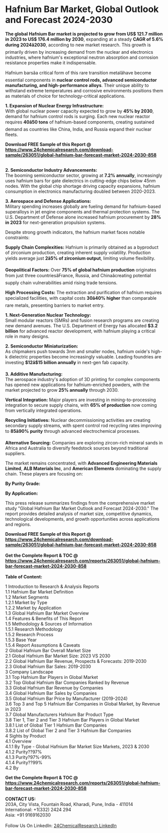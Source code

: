 <h1>Hafnium Bar Market, Global Outlook and Forecast 2024-2030</h1><p><strong>The global Hafnium Bar market is projected to grow from US$ 121.7 million in 2023 to US$ 176.4 million by 2030</strong>, expanding at a steady <strong>CAGR of 5.6% during 2024â2030</strong>, according to new market research. This growth is primarily driven by increasing demand from the nuclear and electronics industries, where hafnium's exceptional neutron absorption and corrosion resistance properties make it indispensable.</p><p>Hafnium barsâa critical form of this rare transition metalâhave become essential components in <strong>nuclear control rods, advanced semiconductor manufacturing, and high-performance alloys</strong>. Their unique ability to withstand extreme temperatures and corrosive environments positions them as materials of choice for technology-critical applications.</p><p><strong>1. Expansion of Nuclear Energy Infrastructure:</strong><br>
With global nuclear power capacity expected to grow by <strong>45% by 2030</strong>, demand for hafnium control rods is surging. Each new nuclear reactor requires <strong>40â50 tons</strong> of hafnium-based components, creating sustained demand as countries like China, India, and Russia expand their nuclear fleets.</p><div><b>Download FREE Sample of this Report @ 
            <a href="https://www.24chemicalresearch.com/download-sample/263051/global-hafnium-bar-forecast-market-2024-2030-858">
            https://www.24chemicalresearch.com/download-sample/263051/global-hafnium-bar-forecast-market-2024-2030-858</a></b></div><br><p><strong>2. Semiconductor Industry Advancements:</strong><br>
The booming semiconductor sector, growing at <strong>7.2% annually</strong>, increasingly uses hafnium bars for gate dielectrics in cutting-edge chips below 45nm nodes. With the global chip shortage driving capacity expansions, hafnium consumption in electronics manufacturing doubled between 2020-2023.</p><p><strong>3. Aerospace and Defense Applications:</strong><br>
Military spending increases globally are fueling demand for hafnium-based superalloys in jet engine components and thermal protection systems. The U.S. Department of Defense alone increased hafnium procurement by <strong>28% in 2023</strong> for next-generation propulsion systems.</p><p>Despite strong growth indicators, the hafnium market faces notable constraints:</p><p><strong>Supply Chain Complexities:</strong> Hafnium is primarily obtained as a byproduct of zirconium production, creating inherent supply volatility. Production yields average just <strong>2â5% of zirconium output</strong>, limiting volume flexibility.</p><p><strong>Geopolitical Factors:</strong> Over <strong>75% of global hafnium production</strong> originates from just three countriesâFrance, Russia, and Chinaâcreating potential supply chain vulnerabilities amid rising trade tensions.</p><p><strong>High Processing Costs:</strong> The extraction and purification of hafnium requires specialized facilities, with capital costs <strong>30â40% higher</strong> than comparable rare metals, presenting barriers to market entry.</p><p><strong>1. Next-Generation Nuclear Technology:</strong><br>
Small modular reactors (SMRs) and fusion research programs are creating new demand avenues. The U.S. Department of Energy has allocated <strong>$3.2 billion</strong> for advanced reactor development, with hafnium playing a critical role in many designs.</p><p><strong>2. Semiconductor Miniaturization:</strong><br>
As chipmakers push towards 3nm and smaller nodes, hafnium oxide's high-k dielectric properties become increasingly valuable. Leading foundries are investing <strong>$12â$15 billion annually</strong> in next-gen fab capacity.</p><p><strong>3. Additive Manufacturing:</strong><br>
The aerospace industry's adoption of 3D printing for complex components has opened new applications for hafnium-enriched powders, with the market projected to grow <strong>25% annually</strong> through 2030.</p><p><strong>Vertical Integration:</strong> Major players are investing in mining-to-processing integration to secure supply chains, with <strong>65% of production</strong> now coming from vertically integrated operations.</p><p><strong>Recycling Initiatives:</strong> Nuclear decommissioning activities are creating secondary supply streams, with spent control rod recycling rates improving to <strong>85â90% purity</strong> through advanced electrochemical processes.</p><p><strong>Alternative Sourcing:</strong> Companies are exploring zircon-rich mineral sands in Africa and Australia to diversify feedstock sources beyond traditional suppliers.</p><p>The market remains concentrated, with <strong>Advanced Engineering Materials Limited</strong>, <strong>ALB Materials Inc</strong>, and <strong>American Elements</strong> dominating the supply chain. These players are focusing on:</p><p><strong>By Purity Grade:</strong></p><p><strong>By Application:</strong></p><p>This press release summarizes findings from the comprehensive market study "Global Hafnium Bar Market Outlook and Forecast 2024-2030." The report provides detailed analysis of market size, competitive dynamics, technological developments, and growth opportunities across applications and regions.</p><div><b>Download FREE Sample of this Report @ 
            <a href="https://www.24chemicalresearch.com/download-sample/263051/global-hafnium-bar-forecast-market-2024-2030-858">
            https://www.24chemicalresearch.com/download-sample/263051/global-hafnium-bar-forecast-market-2024-2030-858</a></b></div><br><div><b>Get the Complete Report & TOC @ 
            <a href="https://www.24chemicalresearch.com/reports/263051/global-hafnium-bar-forecast-market-2024-2030-858">
            https://www.24chemicalresearch.com/reports/263051/global-hafnium-bar-forecast-market-2024-2030-858</a></b></div><br>
            <b>Table of Content:</b><p>1 Introduction to Research & Analysis Reports<br />
    1.1 Hafnium Bar Market Definition<br />
    1.2 Market Segments<br />
        1.2.1 Market by Type<br />
        1.2.2 Market by Application<br />
    1.3 Global Hafnium Bar Market Overview<br />
    1.4 Features & Benefits of This Report<br />
    1.5 Methodology & Sources of Information<br />
        1.5.1 Research Methodology<br />
        1.5.2 Research Process<br />
        1.5.3 Base Year<br />
        1.5.4 Report Assumptions & Caveats<br />
2 Global Hafnium Bar Overall Market Size<br />
    2.1 Global Hafnium Bar Market Size: 2023 VS 2030<br />
    2.2 Global Hafnium Bar Revenue, Prospects & Forecasts: 2019-2030<br />
    2.3 Global Hafnium Bar Sales: 2019-2030<br />
3 Company Landscape<br />
    3.1 Top Hafnium Bar Players in Global Market<br />
    3.2 Top Global Hafnium Bar Companies Ranked by Revenue<br />
    3.3 Global Hafnium Bar Revenue by Companies<br />
    3.4 Global Hafnium Bar Sales by Companies<br />
    3.5 Global Hafnium Bar Price by Manufacturer (2019-2024)<br />
    3.6 Top 3 and Top 5 Hafnium Bar Companies in Global Market, by Revenue in 2023<br />
    3.7 Global Manufacturers Hafnium Bar Product Type<br />
    3.8 Tier 1, Tier 2 and Tier 3 Hafnium Bar Players in Global Market<br />
        3.8.1 List of Global Tier 1 Hafnium Bar Companies<br />
        3.8.2 List of Global Tier 2 and Tier 3 Hafnium Bar Companies<br />
4 Sights by Product<br />
    4.1 Overview<br />
        4.1.1 By Type - Global Hafnium Bar Market Size Markets, 2023 & 2030<br />
        4.1.2 Purity??97%<br />
        4.1.3 Purity?97%-99%<br />
        4.1.4 Purity??99%<br />
    4.2 By </p><div><b>Get the Complete Report & TOC @ 
            <a href="https://www.24chemicalresearch.com/reports/263051/global-hafnium-bar-forecast-market-2024-2030-858">
            https://www.24chemicalresearch.com/reports/263051/global-hafnium-bar-forecast-market-2024-2030-858</a></b></div><br><b>CONTACT US:</b><br>
            203A, City Vista, Fountain Road, Kharadi, Pune, India - 411014<br>
            International: +1(332) 2424 294<br>
            Asia: +91 9169162030 <br><br>
            Follow Us On LinkedIn: <a href="https://www.linkedin.com/company/24chemicalresearch/">24ChemicalResearch LinkedIn</a>